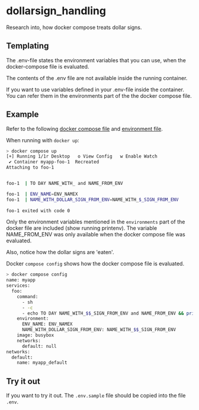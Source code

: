 # dollarsign_handling
Research into, how docker compose treats dollar signs.


## Templating

The .env-file states the environment variables that you can use, when the docker-compose file is evaluated.

The contents of the .env file are not available inside the running container.

If you want to use variables defined in your .env-file inside the container. You can refer them 
in the environments part of the the docker compose file.

## Example 

Refer to the following [docker compose file](./docker-compose.yml) and [environment file](./.env.sample).

When running with `docker up`:

```sh
> docker compose up
[+] Running 1/1r Desktop   o View Config   w Enable Watch
 ✔ Container myapp-foo-1  Recreated                                                                                                                                                                                                   0.1s 
Attaching to foo-1


foo-1  | TO DAY NAME_WITH_ and NAME_FROM_ENV

foo-1  | ENV_NAME=ENV_NAMEX
foo-1  | NAME_WITH_DOLLAR_SIGN_FROM_ENV=NAME_WITH_$_SIGN_FROM_ENV
                                        
foo-1 exited with code 0
```

Only the environment variables mentioned in the `environments` part of the docker file are included (show running printenv). The variable NAME_FROM_ENV was only available when the docker compose file was evaluated.

Also, notice how the dollar signs are 'eaten'.

Docker `compose config` shows how the docker compose file is evaluated.

```sh
> docker compose config
name: myapp
services:
  foo:
    command:
      - sh
      - -c
      - echo TO DAY NAME_WITH_$$_SIGN_FROM_ENV and NAME_FROM_ENV && printenv
    environment:
      ENV_NAME: ENV_NAMEX
      NAME_WITH_DOLLAR_SIGN_FROM_ENV: NAME_WITH_$$_SIGN_FROM_ENV
    image: busybox
    networks:
      default: null
networks:
  default:
    name: myapp_default
```
## Try it out

If you want to try it out. The `.env.sample` file should be copied into the file `.env`.